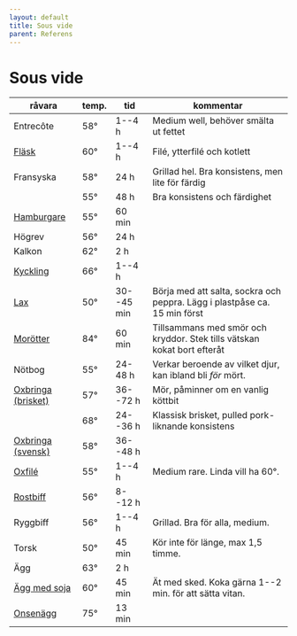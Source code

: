 ```yaml
---
layout: default
title: Sous vide
parent: Referens
---
```

# Sous vide

<!-- Spara filen med CMD+K S för att undvika automatformattering. Justera kolumnbrytningar genom antalet minustecken under rubrikerna. -->

| **råvara**           | **temp.** | **tid**          | **kommentar**                             |
| -------------------- | --------- | ---------------- | ----------------------------------------- |
| Entrecôte                 | 58°       | 1--4 h     | Medium well, behöver smälta ut fettet                                     |
| [Fläsk][]                 | 60°       | 1--4 h     | Filé, ytterfilé och kotlett                                               |
| Fransyska                 | 58°       | 24 h       | Grillad hel. Bra konsistens, men lite för färdig                          |
|                           | 55°       | 48 h       | Bra konsistens och färdighet                                              |
| [Hamburgare][]            | 55°       | 60 min     |                                                                           |
| Högrev                    | 56°       | 24 h       |                                                                           |
| Kalkon                    | 62°       | 2 h        |                                                                           |
| [Kyckling][]              | 66°       | 1--4 h     |                                                                           |
| [Lax][]                   | 50°       | 30--45 min | Börja med att salta, sockra och peppra. Lägg i plastpåse ca. 15 min först |
| [Morötter][]              | 84°       | 60 min     | Tillsammans med smör och kryddor. Stek tills vätskan kokat bort efteråt   |
| Nötbog                    | 55°       | 24-48 h    | Verkar beroende av vilket djur, kan ibland bli *för* mört.                |
| [Oxbringa (brisket)][obb] | 57°       | 36--72 h   | Mör, påminner om en vanlig köttbit                                        |
|                           | 68°       | 24--36 h   | Klassisk brisket, pulled pork-liknande konsistens                         |
| [Oxbringa (svensk)][obs]  | 58°       | 36--48 h   |                                                                           |
| [Oxfilé][]                | 55°       | 1--4 h     | Medium rare. Linda vill ha 60°.                                           |
| [Rostbiff][]              | 56°       | 8--12 h    |                                                                           |
| Ryggbiff                  | 56°       | 1--4 h     | Grillad. Bra för alla, medium.                                            |
| Torsk                     | 50°       | 45 min     | Kör inte för länge, max 1,5 timme.                                        |
| Ägg                       | 63°       | 2 h        |                                                                           |
| [Ägg med soja][]          | 60°       | 45 min     | Ät med sked. Koka gärna 1--2 min. för att sätta vitan.                    |
| [Onsenägg][]              | 75°       | 13 min     |                                                                           |

[Fläsk]: http://www.seriouseats.com/2016/04/food-lab-complete-guide-to-sous-vide-pork-chops.html
[Hamburgare]: http://www.seriouseats.com/recipes/2010/06/sous-vide-burgers-recipe.html
[Kyckling]: http://www.seriouseats.com/2015/07/the-food-lab-complete-guide-to-sous-vide-chicken-breast.html
[Lax]: http://www.seriouseats.com/recipes/2016/08/sous-vide-salmon-recipe.html
[Morötter]: http://www.seriouseats.com/recipes/2010/06/sous-vide-glazed-carrots-recipe.html
[obb]: https://www.seriouseats.com/recipes/2016/08/sous-vide-barbecue-smoked-bbq-brisket-texas-recipe.html
[obs]: http://niklash.blogspot.se/2014/12/sous-vide-oxbringa-med-pepparrotssas.html
[Oxfilé]: http://www.seriouseats.com/2015/06/food-lab-complete-guide-to-sous-vide-steak.html
[Rostbiff]: http://niklash.blogspot.se/2014/12/sous-vide-oxbringa-med-pepparrotssas.html
[Ägg med soja]: http://www.seriouseats.com/recipes/2014/09/singapore-style-soft-cooked-eggs-with-kaya-jam-and-toast-recipe.html
[Onsenägg]: http://www.seriouseats.com/2016/08/how-to-make-onsen-tamago-japanese-poached-egg.html
